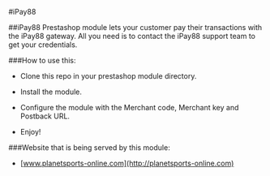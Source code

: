 #iPay88

##iPay88 Prestashop module lets your customer pay their transactions with the iPay88 gateway. All you need is to contact the iPay88 support team to get your credentials.

###How to use this:

- Clone this repo in your prestashop module directory.

- Install the module.

- Configure the module with the Merchant code, Merchant key and Postback URL.

- Enjoy!


###Website that is being served by this module:

- [www.planetsports-online.com](http://planetsports-online.com)